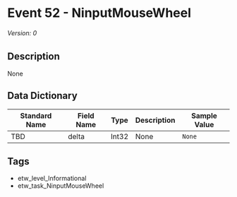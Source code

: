 # Event 52 - NinputMouseWheel
###### Version: 0

## Description
None

## Data Dictionary
|Standard Name|Field Name|Type|Description|Sample Value|
|---|---|---|---|---|
|TBD|delta|Int32|None|`None`|

## Tags
* etw_level_Informational
* etw_task_NinputMouseWheel